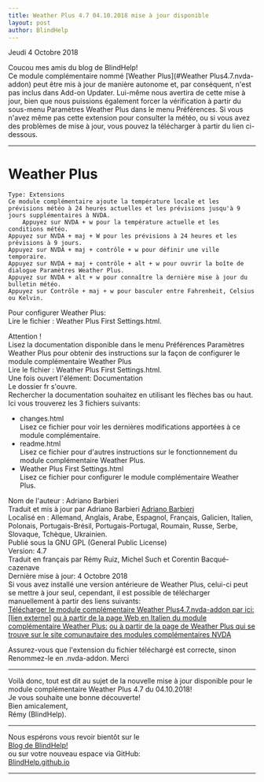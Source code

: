 ```yaml
---
title: Weather Plus 4.7 04.10.2018 mise à jour disponible
layout: post
author: BlindHelp
---
```


<footer>Jeudi 4 Octobre 2018</footer>


Coucou mes amis du blog de BlindHelp!               
Ce module complémentaire nommé [Weather Plus](#Weather Plus4.7.nvda-addon) peut être mis à jour de manière autonome et, par conséquent, n'est pas inclus dans Add-on Updater. Lui-même nous  avertira de cette mise à jour, bien que nous puissions également forcer la vérification à partir du sous-menu Paramètres Weather Plus dans le menu Préférences. Si vous n'avez même pas cette extension pour consulter la météo, ou si vous avez des problèmes de mise à jour, vous pouvez la télécharger à partir du lien ci-dessous.

---

# Weather Plus <a id="Weather Plus4.7.nvda-addon"></a>
    Type: Extensions
    Ce module complémentaire ajoute la température locale et les prévisions météo à 24 heures actuelles et les prévisions jusqu'à 9 jours supplémentaires à NVDA.
	    Appuyez sur NVDA + w pour la température actuelle et les conditions météo.
    Appuyez sur NVDA + maj + W pour les prévisions à 24 heures et les prévisions à 9 jours.
    Appuyez sur NVDA + maj + contrôle + w pour définir une ville temporaire.
    Appuyez sur NVDA + maj + contrôle + alt + w pour ouvrir la boîte de dialogue Paramètres Weather Plus.
    Appuyez sur NVDA + alt + w pour connaître la dernière mise à jour du bulletin météo.
    Appuyez sur Contrôle + maj + w pour basculer entre Fahrenheit, Celsius ou Kelvin.

Pour configurer Weather Plus:       
Lire le fichier : Weather Plus First Settings.html.    

Attention !    
Lisez la documentation disponible dans le menu Préférences
Paramètres Weather Plus pour obtenir des instructions sur la façon
de configurer le module complémentaire Weather Plus    
Lire le fichier : Weather Plus First Settings.html.    
Une fois ouvert l'élément: Documentation     
Le dossier fr s'ouvre.    
Rechercher la documentation souhaitez en utilisant les flèches bas ou haut.    
Ici vous trouverez les 3 fichiers suivants:    

* changes.html    
Lisez ce fichier pour voir les dernières modifications apportées à ce module complémentaire.    
* readme.html    
Lisez ce fichier pour d'autres instructions sur le fonctionnement du module complémentaire   Weather Plus.    
* Weather Plus First Settings.html    
Lisez ce fichier pour configurer le module complémentaire Weather Plus.    

Nom de l'auteur : Adriano Barbieri    
Traduit et mis à jour par Adriano Barbieri 
[Adriano Barbieri](mailto:adrianobarb@yahoo.it)    
Localisé en : Allemand, Anglais, Arabe, Espagnol, Français, Galicien, Italien, Polonais, Portugais-Brésil, Portugais-Portugal, Roumain, Russe, Serbe, Slovaque, Tchèque, Ukrainien.   
Publié sous la GNU GPL (General Public License)    
Version: 4.7    
Traduit en français par Rémy Ruiz, Michel Such et Corentin Bacqué-cazenave    
Dernière mise à jour: 4 Octobre 2018    
Si vous avez installé une version antérieure de Weather Plus, celui-ci peut se mettre à jour seul, cependant, il est possible de télécharger
manuellement à partir des liens suivants:    
[Télécharger le module
    complémentaire Weather Plus4.7.nvda-addon par ici: [lien
    externe]](http://www.nvda.it/files/plugin/weather_plus4.7.nvda-addon)
    [ou à partir de la page Web en Italien du module complémentaire Weather
    Plus:](http://www.nvda.it/weather-plus)
[ou à partir de la page de Weather Plus qui se trouve sur le site comunautaire des modules complémentaires NVDA](https://addons.nvda-project.org/addons/weatherPlus.fr.html)

Assurez-vous que l'extension du fichier téléchargé est correcte, sinon
Renommez-le en .nvda-addon.
Merci

---

Voilà donc,  tout est dit au sujet de la nouvelle mise à jour disponible pour le module complémentaire Weather Plus 4.7 du 04.10.2018!                
Je vous souhaite une bonne découverte!         
Bien amicalement,              
Rémy (BlindHelp).

---

Nous espérons vous revoir bientôt sur le      
[Blog de BlindHelp!](http://blindhelp.blogspot.fr/)                    
ou sur  votre nouveau espace via GitHub:                     
[BlindHelp.github.io](https://blindhelp.github.io)                    

---